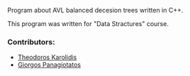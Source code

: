 Program about AVL balanced decesion trees written in C++.

This program was written for "Data Stractures" course.

### Contributors:
* [Theodoros Karolidis](https://github.com/karolidis)
* [Giorgos Panagiotatos](https://github.com/panagiotat)


